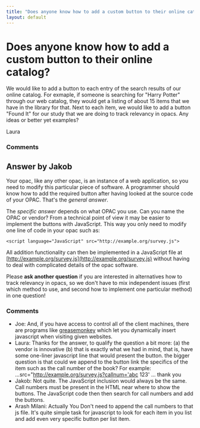 ```yaml
---
title: "Does anyone know how to add a custom button to their online catalog?"
layout: default
---
```

Does anyone know how to add a custom button to their online catalog?
=====================
We would like to add a button to each entry of the search results of our
online catalog. For exmaple, if someone is searching for "Harry Potter"
through our web catalog, they would get a listing of about 15 items that
we have in the library for that. Next to each item, we would like to add
a button "Found It" for our study that we are doing to track relevancy
in opacs. Any ideas or better yet examples?

Laura

### Comments ###


Answer by Jakob
----------------
Your opac, like any other opac, is an instance of a web application, so
you need to modify this particular piece of software. A programmer
should know how to add the required button after having looked at the
source code of your OPAC. That's the *general answer*.

The *specific answer* depends on what OPAC you use. Can you name the
OPAC or vendor? From a technical point of view it may be easier to
implement the buttons with JavaScript. This way you only need to modify
one line of code in your opac such as:

`<script language="JavaScript" src="http://example.org/survey.js">`

All addition functionality can then be implemented in a JavaScript file
at [http://example.org/survey.js](http://example.org/survey.js) without
having to deal with complicated details of the opac software.

Please **ask another question** if you are interested in alternatives
how to track relevancy in opacs, so we don't have to mix independent
issues (first which method to use, and second how to implement one
particular method) in one question!

### Comments ###
* Joe: And, if you have access to control all of the client machines, there are
programs like
[greasemonkey](https://addons.mozilla.org/en-US/firefox/addon/greasemonkey/)
which let you dynamically insert javascript when visiting given
websites.
* Laura: Thanks for the answer, to qualify the question a bit more: (a) the
vendor is innovative (b) that is exactly what we had in mind, that is,
have some one-liner javascript line that would present the button. the
bigger question is that could we append to the button link the specifics
of the item such as the call number of the book? For example:
...src="http://example.org/survey.js?callnum='abc 123' ... thank you
* Jakob: Not quite. The JavaScript inclusion would always be the same. Call
numbers must be present in the HTML near where to show the buttons. The
JavaScript code then then search for call numbers and add the buttons.
* Arash Milani: Actually You Don't need to append the call numbers to that js file. It's
quite simple task for javascript to look for each item in you list and
add even very specific button per list item.

